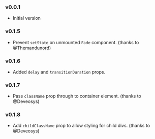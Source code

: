 ### v0.0.1

*   Initial version

### v0.1.5

*   Prevent `setState` on unmounted `Fade` component. (thanks to @Themandunord)

### v0.1.6

*   Added `delay` and `transitionDuration` props.

### v0.1.7

*   Pass `className` prop through to container element. (thanks to @Deveosys)

### v0.1.8

*   Add `childClassName` prop to allow styling for child divs. (thanks to @Deveosys)
